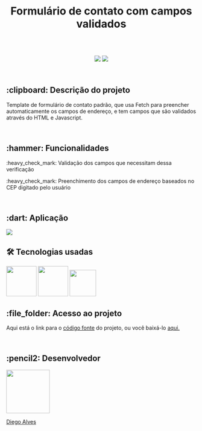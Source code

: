 <h1 align="center"> Formulário de contato com campos validados</h1>
<br>
<br>
<p align="center">
<img src="http://img.shields.io/static/v1?label=STATUS&message=EM%20DESENVOLVIMENTO&color=GREEN&style=for-the-badge"/>
 <img src="http://img.shields.io/static/v1?label=VERSION&message=1.1.1&color=blue&style=for-the-badge"/>
</p>
<br>
<h2>:clipboard: Descrição do projeto</h2>
<p>Template de formulário de contato padrão, que usa Fetch para preencher automaticamente os campos de endereço,
  e tem campos que são validados através do HTML e Javascript.</p>
<br>
<h2> :hammer: Funcionalidades</h2>
<p>:heavy_check_mark: Validação dos campos que necessitam dessa verificação</p>
<p>:heavy_check_mark: Preenchimento dos campos de endereço baseados no CEP digitado pelo usuário</p>
<br>
<h2>:dart: Aplicação</h2>
<img src="https://user-images.githubusercontent.com/88466458/162102819-613309eb-8e70-40d0-919c-769be028a5bf.gif">
<br>
<h2>🛠️ Tecnologias usadas</h2>
<img src="https://i.imgur.com/H6mbQBX.png" width="80" height="80">
<img src="https://i.imgur.com/s2eFt6O.png" width="80" height="80">
<img src="https://i.imgur.com/jSmFeIS.png" width="70" height="70">
<br>
<h2>:file_folder: Acesso ao projeto</h2>
<p>Aqui está o link para o <a href="https://github.com/dieggoalves/dados-com-fetch">código fonte</a> do projeto, ou você baixá-lo <a href="https://github.com/dieggoalves/dados-com-fetch/archive/refs/heads/main.zip">aqui.</a></p>
<br>
<h2>:pencil2: Desenvolvedor</h2>
<a href="https://github.com/dieggoalves"><img src="https://avatars.githubusercontent.com/u/88466458?v=4" width=115><p>Diego Alves</p></a>
